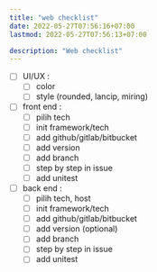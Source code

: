 ```yaml
---
title: "web checklist"
date: 2022-05-27T07:56:16+07:00
lastmod: 2022-05-27T07:56:13+07:00

description: "Web checklist"
---
```


- [ ] UI/UX :
  - [ ] color
  - [ ] style (rounded, lancip, miring)
- [ ] front end :
  - [ ] pilih tech
  - [ ] init framework/tech
  - [ ] add github/gitlab/bitbucket
  - [ ] add version
  - [ ] add branch
  - [ ] step by step in issue
  - [ ] add unitest
- [ ] back end :
  - [ ] pilih tech, host
  - [ ] init framework/tech
  - [ ] add github/gitlab/bitbucket
  - [ ] add version (optional)
  - [ ] add branch 
  - [ ] step by step in issue
  - [ ] add unitest
